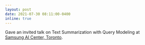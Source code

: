 ```yaml
---
layout: post
date: 2021-07-30 08:11:00-0400
inline: true
---
```


Gave an invited talk on Text Summarization with Query Modeling at [Samsung AI Center, Toronto](https://research.samsung.com/aicenter_toronto).